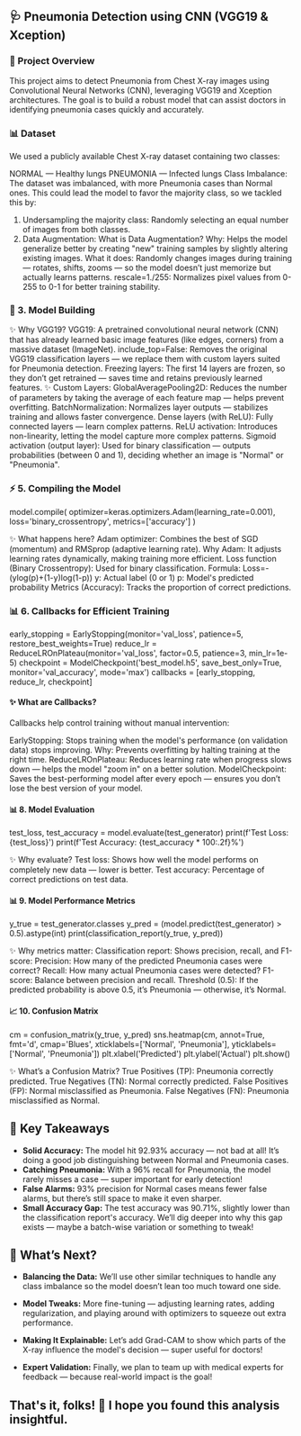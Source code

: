 ## 🩺 Pneumonia Detection using CNN (VGG19 & Xception)
### 🚀 Project Overview
This project aims to detect Pneumonia from Chest X-ray images using Convolutional Neural Networks (CNN), leveraging VGG19 and Xception architectures. The goal is to build a robust model that can assist doctors in identifying pneumonia cases quickly and accurately.
### 📊 Dataset
We used a publicly available Chest X-ray dataset containing two classes:

NORMAL — Healthy lungs
PNEUMONIA — Infected lungs
Class Imbalance:
The dataset was imbalanced, with more Pneumonia cases than Normal ones. This could lead the model to favor the majority class, so we tackled this by:

1. Undersampling the majority class:
Randomly selecting an equal number of images from both classes.
2. Data Augmentation:
 What is Data Augmentation?
Why: Helps the model generalize better by creating "new" training samples by slightly altering existing images.
What it does: Randomly changes images during training — rotates, shifts, zooms — so the model doesn’t just memorize but actually learns patterns.
rescale=1./255: Normalizes pixel values from 0-255 to 0-1 for better training stability.
### 🧠 3. Model Building 
 ✨ Why VGG19?
VGG19: A pretrained convolutional neural network (CNN) that has already learned basic image features (like edges, corners) from a massive dataset (ImageNet).
include_top=False: Removes the original VGG19 classification layers — we replace them with custom layers suited for Pneumonia detection.
Freezing layers: The first 14 layers are frozen, so they don’t get retrained — saves time and retains previously learned features.
✨ Custom Layers:
GlobalAveragePooling2D:
Reduces the number of parameters by taking the average of each feature map — helps prevent overfitting.
BatchNormalization:
Normalizes layer outputs — stabilizes training and allows faster convergence.
Dense layers (with ReLU):
Fully connected layers — learn complex patterns.
ReLU activation: Introduces non-linearity, letting the model capture more complex patterns.
Sigmoid activation (output layer):
Used for binary classification — outputs probabilities (between 0 and 1), deciding whether an image is "Normal" or "Pneumonia".
### ⚡ 5. Compiling the Model
model.compile(
    optimizer=keras.optimizers.Adam(learning_rate=0.001),
    loss='binary_crossentropy',
    metrics=['accuracy']
)

✨ What happens here?
Adam optimizer:
Combines the best of SGD (momentum) and RMSprop (adaptive learning rate).
Why Adam: It adjusts learning rates dynamically, making training more efficient.
Loss function (Binary Crossentropy):
Used for binary classification.
Formula:
       Loss=-(ylog(p)+(1-y)log(1-p))
y: Actual label (0 or 1)
p: Model's predicted probability
Metrics (Accuracy):
Tracks the proportion of correct predictions.
### 📊 6. Callbacks for Efficient Training
early_stopping = EarlyStopping(monitor='val_loss', patience=5, restore_best_weights=True)
reduce_lr = ReduceLROnPlateau(monitor='val_loss', factor=0.5, patience=3, min_lr=1e-5)
checkpoint = ModelCheckpoint('best_model.h5', save_best_only=True, monitor='val_accuracy', mode='max')
callbacks = [early_stopping, reduce_lr, checkpoint]

#### ✨ What are Callbacks?
Callbacks help control training without manual intervention:

EarlyStopping:
Stops training when the model's performance (on validation data) stops improving.
Why: Prevents overfitting by halting training at the right time.
ReduceLROnPlateau:
Reduces learning rate when progress slows down — helps the model "zoom in" on a better solution.
ModelCheckpoint:
Saves the best-performing model after every epoch — ensures you don’t lose the best version of your model.
#### 📊 8. Model Evaluation
test_loss, test_accuracy = model.evaluate(test_generator)
print(f'Test Loss: {test_loss}')
print(f'Test Accuracy: {test_accuracy * 100:.2f}%')

✨ Why evaluate?
Test loss: Shows how well the model performs on completely new data — lower is better.
Test accuracy: Percentage of correct predictions on test data.
#### 📊 9. Model Performance Metrics
y_true = test_generator.classes
y_pred = (model.predict(test_generator) > 0.5).astype(int)
print(classification_report(y_true, y_pred))

✨ Why metrics matter:
Classification report: Shows precision, recall, and F1-score:
Precision: How many of the predicted Pneumonia cases were correct?
Recall: How many actual Pneumonia cases were detected?
F1-score: Balance between precision and recall.
Threshold (0.5): If the predicted probability is above 0.5, it’s Pneumonia — otherwise, it’s Normal.
#### 📈 10. Confusion Matrix
cm = confusion_matrix(y_true, y_pred)
sns.heatmap(cm, annot=True, fmt='d', cmap='Blues', xticklabels=['Normal', 'Pneumonia'], yticklabels=['Normal', 'Pneumonia'])
plt.xlabel('Predicted')
plt.ylabel('Actual')
plt.show()

✨ What’s a Confusion Matrix?
True Positives (TP): Pneumonia correctly predicted.
True Negatives (TN): Normal correctly predicted.
False Positives (FP): Normal misclassified as Pneumonia.
False Negatives (FN): Pneumonia misclassified as Normal.

## 🌟 Key Takeaways
* **Solid Accuracy:** The model hit 92.93% accuracy — not bad at all! It’s doing a good job distinguishing between    Normal and Pneumonia cases.
* **Catching Pneumonia:** With a 96% recall for Pneumonia, the model rarely misses a case — super important for early detection!
* **False Alarms:** 93% precision for Normal cases means fewer false alarms, but there’s still space to make it even sharper.
* **Small Accuracy Gap:** The test accuracy was 90.71%, slightly lower than the classification report's accuracy. We’ll dig deeper into why this gap exists — maybe a batch-wise variation or something to tweak!
## 🚀 What’s Next?
* **Balancing the Data:** We’ll use other similar techniques to handle any class imbalance so the model doesn’t lean too much toward one side.
* **Model Tweaks:** More fine-tuning — adjusting learning rates, adding regularization, and playing around with optimizers to squeeze out extra performance.
* **Making It Explainable:** Let’s add Grad-CAM to show which parts of the X-ray influence the model's decision — super useful for doctors!

* **Expert Validation:** Finally, we plan to team up with medical experts for feedback — because real-world impact is the goal!
## That's it, folks! 🎉 I hope you found this analysis insightful.  


















